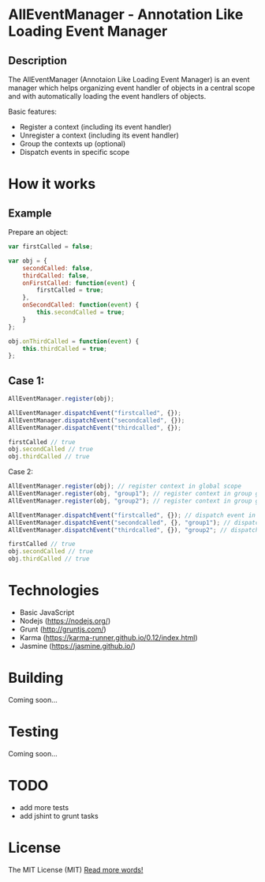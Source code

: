 AllEventManager - Annotation Like Loading Event Manager
===============

Description
-------------------
The AllEventManager (Annotaion Like Loading Event Manager) is an event manager
which helps organizing event handler of objects in a central scope and
with automatically loading the event handlers of objects.

Basic features:
- Register a context (including its event handler)
- Unregister a context (including its event handler)
- Group the contexts up (optional)
- Dispatch events in specific scope

# How it works

Example
-------
Prepare an object:
```js
var firstCalled = false;

var obj = {
    secondCalled: false,
    thirdCalled: false,
    onFirstCalled: function(event) {
        firstCalled = true;
    },
    onSecondCalled: function(event) {
        this.secondCalled = true;
    }
};

obj.onThirdCalled = function(event) {
    this.thirdCalled = true;
};
```

Case 1:
-------
```js
AllEventManager.register(obj);

AllEventManager.dispatchEvent("firstcalled", {});
AllEventManager.dispatchEvent("secondcalled", {});
AllEventManager.dispatchEvent("thirdcalled", {});

firstCalled // true
obj.secondCalled // true
obj.thirdCalled // true
```

Case 2:
```js
AllEventManager.register(obj); // register context in global scope
AllEventManager.register(obj, "group1"); // register context in group group1
AllEventManager.register(obj, "group2"); // register context in group group2

AllEventManager.dispatchEvent("firstcalled", {}); // dispatch event in global scope
AllEventManager.dispatchEvent("secondcalled", {}, "group1"); // dispatch event in group1
AllEventManager.dispatchEvent("thirdcalled", {}), "group2"; // dispatch event in group2

firstCalled // true
obj.secondCalled // true
obj.thirdCalled // true
```


# Technologies
- Basic JavaScript
- Nodejs (https://nodejs.org/)
- Grunt (http://gruntjs.com/)
- Karma (https://karma-runner.github.io/0.12/index.html)
- Jasmine (https://jasmine.github.io/)

# Building
Coming soon...

# Testing
Coming soon...

# TODO
- add more tests
- add jshint to grunt tasks

# License
The MIT License (MIT)
[Read more words!](LICENSE.md)